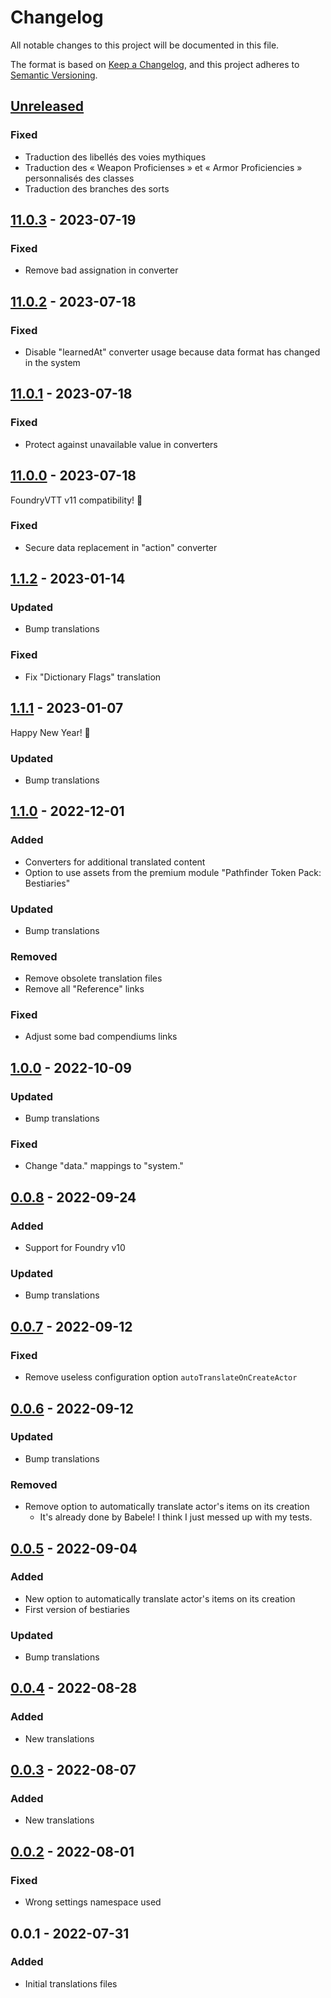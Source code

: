 # Changelog

All notable changes to this project will be documented in this file.

The format is based on [Keep a Changelog](https://keepachangelog.com/en/1.0.0/),
and this project adheres to [Semantic Versioning](https://semver.org/spec/v2.0.0.html).

## [Unreleased]

### Fixed

- Traduction des libellés des voies mythiques
- Traduction des « Weapon Proficienses » et « Armor Proficiencies » personnalisés des classes
- Traduction des branches des sorts

## [11.0.3] - 2023-07-19

### Fixed

- Remove bad assignation in converter

## [11.0.2] - 2023-07-18

### Fixed

- Disable "learnedAt" converter usage because data format has changed in the system

## [11.0.1] - 2023-07-18

### Fixed

- Protect against unavailable value in converters

## [11.0.0] - 2023-07-18

FoundryVTT v11 compatibility! 🎉

### Fixed

- Secure data replacement in "action" converter

## [1.1.2] - 2023-01-14

### Updated

- Bump translations

### Fixed

- Fix "Dictionary Flags" translation

## [1.1.1] - 2023-01-07

Happy New Year! 🎉

### Updated

- Bump translations

## [1.1.0] - 2022-12-01

### Added

- Converters for additional translated content
- Option to use assets from the premium module "Pathfinder Token Pack: Bestiaries"

### Updated

- Bump translations

### Removed

- Remove obsolete translation files
- Remove all "Reference" links

### Fixed

- Adjust some bad compendiums links

## [1.0.0] - 2022-10-09

### Updated

- Bump translations

### Fixed

- Change "data." mappings to "system."

## [0.0.8] - 2022-09-24

### Added

- Support for Foundry v10

### Updated

- Bump translations

## [0.0.7] - 2022-09-12

### Fixed

- Remove useless configuration option `autoTranslateOnCreateActor`

## [0.0.6] - 2022-09-12

### Updated

- Bump translations

### Removed

- Remove option to automatically translate actor's items on its creation
    - It's already done by Babele! I think I just messed up with my tests.

## [0.0.5] - 2022-09-04

### Added

- New option to automatically translate actor's items on its creation
- First version of bestiaries

### Updated

- Bump translations

## [0.0.4] - 2022-08-28

### Added

- New translations

## [0.0.3] - 2022-08-07

### Added

- New translations

## [0.0.2] - 2022-08-01

### Fixed

- Wrong settings namespace used

## 0.0.1 - 2022-07-31

### Added

- Initial translations files

[Unreleased]: https://github.com/DjLeChuck/foundryvtt-pf1-fr-babele/compare/11.0.3...HEAD

[11.0.3]: https://github.com/DjLeChuck/foundryvtt-pf1-fr-babele/compare/11.0.2...11.0.3

[11.0.2]: https://github.com/DjLeChuck/foundryvtt-pf1-fr-babele/compare/11.0.1...11.0.2

[11.0.1]: https://github.com/DjLeChuck/foundryvtt-pf1-fr-babele/compare/11.0.0...11.0.1

[11.0.0]: https://github.com/DjLeChuck/foundryvtt-pf1-fr-babele/compare/1.1.2...11.0.0

[1.1.2]: https://github.com/DjLeChuck/foundryvtt-pf1-fr-babele/compare/1.1.1...1.1.2

[1.1.1]: https://github.com/DjLeChuck/foundryvtt-pf1-fr-babele/compare/1.1.0...1.1.1

[1.1.0]: https://github.com/DjLeChuck/foundryvtt-pf1-fr-babele/compare/1.0.0...1.1.0

[1.0.0]: https://github.com/DjLeChuck/foundryvtt-pf1-fr-babele/compare/0.0.8...1.0.0

[0.0.8]: https://github.com/DjLeChuck/foundryvtt-pf1-fr-babele/compare/0.0.7...0.0.8

[0.0.7]: https://github.com/DjLeChuck/foundryvtt-pf1-fr-babele/compare/0.0.6...0.0.7

[0.0.6]: https://github.com/DjLeChuck/foundryvtt-pf1-fr-babele/compare/0.0.5...0.0.6

[0.0.5]: https://github.com/DjLeChuck/foundryvtt-pf1-fr-babele/compare/0.0.4...0.0.5

[0.0.4]: https://github.com/DjLeChuck/foundryvtt-pf1-fr-babele/compare/0.0.3...0.0.4

[0.0.3]: https://github.com/DjLeChuck/foundryvtt-pf1-fr-babele/compare/0.0.2...0.0.3

[0.0.2]: https://github.com/DjLeChuck/foundryvtt-pf1-fr-babele/compare/0.0.1...0.0.2
